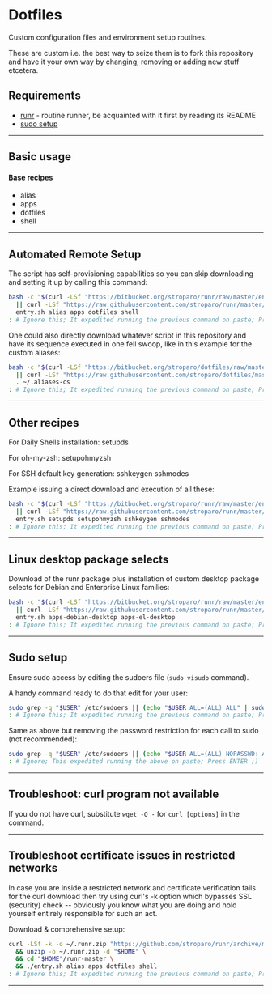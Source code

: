 # Dotfiles

Custom configuration files and environment setup routines.

These are custom i.e. the best way to seize them is to fork this repository and have it your own way by changing, removing or adding new stuff etcetera.

## Requirements

* [runr](https://github.com/stroparo/runr) - routine runner, be acquainted with it first by reading its README
* [sudo setup](#sudo-setup)

---

## Basic usage

#### Base recipes

* alias
* apps
* dotfiles
* shell

---

## Automated Remote Setup

The script has self-provisioning capabilities so you can skip downloading and setting it up by calling this command:

```bash
bash -c "$(curl -LSf "https://bitbucket.org/stroparo/runr/raw/master/entry.sh" \
  || curl -LSf "https://raw.githubusercontent.com/stroparo/runr/master/entry.sh")" \
  entry.sh alias apps dotfiles shell
: # Ignore this; It expedited running the previous command on paste; Press ENTER ;)
```

One could also directly download whatever script in this repository and have its sequence executed in one fell swoop, like in this example for the custom aliases:

```bash
bash -c "$(curl -LSf "https://bitbucket.org/stroparo/dotfiles/raw/master/recipes/alias.sh" \
  || curl -LSf "https://raw.githubusercontent.com/stroparo/dotfiles/master/recipes/alias.sh")"; \
  . ~/.aliases-cs
: # Ignore this; It expedited running the previous command on paste; Press ENTER ;)
```

---

## Other recipes

For Daily Shells installation: setupds

For oh-my-zsh: setupohmyzsh

For SSH default key generation: sshkeygen sshmodes

Example issuing a direct download and execution of all these:

```bash
bash -c "$(curl -LSf "https://bitbucket.org/stroparo/runr/raw/master/entry.sh" \
  || curl -LSf "https://raw.githubusercontent.com/stroparo/runr/master/entry.sh")" \
  entry.sh setupds setupohmyzsh sshkeygen sshmodes
: # Ignore this; It expedited running the previous command on paste; Press ENTER ;)
```

---

## Linux desktop package selects

Download of the runr package plus installation of custom desktop package selects for Debian and Enterprise Linux families:

```bash
bash -c "$(curl -LSf "https://bitbucket.org/stroparo/runr/raw/master/entry.sh" \
  || curl -LSf "https://raw.githubusercontent.com/stroparo/runr/master/entry.sh")" \
  entry.sh apps-debian-desktop apps-el-desktop
: # Ignore this; It expedited running the previous command on paste; Press ENTER ;)
```

---

## Sudo setup

Ensure sudo access by editing the sudoers file (```sudo visudo``` command).

A handy command ready to do that edit for your user:

```bash
sudo grep -q "$USER" /etc/sudoers || (echo "$USER ALL=(ALL) ALL" | sudo tee -a /etc/sudoers)
: # Ignore this; It expedited running the previous command on paste; Press ENTER ;)
```

Same as above but removing the password restriction for each call to sudo (not recommended):

```bash
sudo grep -q "$USER" /etc/sudoers || (echo "$USER ALL=(ALL) NOPASSWD: ALL" | sudo tee -a /etc/sudoers)
: # Ignore; This expedited running the above on paste; Press ENTER ;)
```

---

## Troubleshoot: curl program not available

If you do not have curl, substitute ```wget -O -``` for ```curl [options]``` in the command.

---

## Troubleshoot certificate issues in restricted networks

In case you are inside a restricted network and certificate verification fails for the curl download then try using curl's -k option which bypasses SSL (security) check -- obviously you know what you are doing and hold yourself entirely responsible for such an act.

Download & comprehensive setup:

```bash
curl -LSf -k -o ~/.runr.zip "https://github.com/stroparo/runr/archive/master.zip" \
  && unzip -o ~/.runr.zip -d "$HOME" \
  && cd "$HOME"/runr-master \
  && ./entry.sh alias apps dotfiles shell
: # Ignore this; It expedited running the previous command on paste; Press ENTER ;)
```

---

